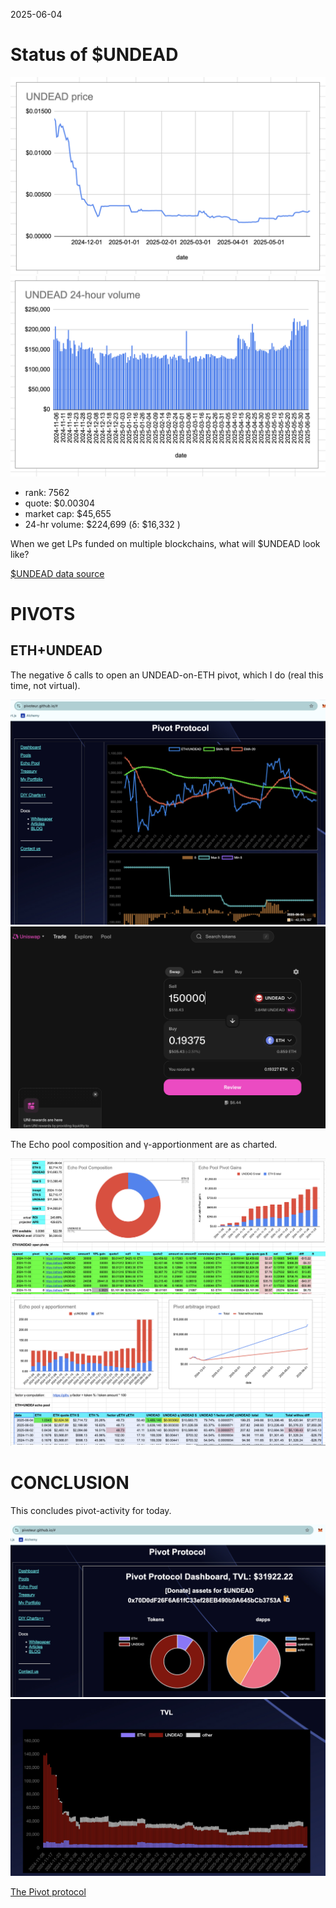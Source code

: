 2025-06-04 

# Status of $UNDEAD 

![$UNDEAD rank](imgs/01a-rank.png) 
![$UNDEAD quote](imgs/01b-quote.png) 
![$UNDEAD market captalization](imgs/01c-cap.png) 
![$UNDEAD 24-hour volume](imgs/01d-vol.png) 

* rank: 7562 
* quote: $0.00304 
* market cap: $45,655 
* 24-hr volume: $224,699 (δ: $16,332 ) 

When we get LPs funded on multiple blockchains, what will $UNDEAD look like? 

[$UNDEAD data source](https://www.coingecko.com/en/coins/undead-blocks) 

# PIVOTS

## ETH+UNDEAD

The negative δ calls to open an UNDEAD-on-ETH pivot, which I do (real this time, not virtual). 

![Negative δ](imgs/02a-neg.png)
![Open UNDEAD-on-ETH pivot](imgs/02b-open-undead-pivot.png)

The Echo pool composition and γ-apportionment are as charted. 

![Echo pool composition](imgs/02c-comp.png)
![Echo pool γ-apportionment](imgs/02d-apport.png)

# CONCLUSION 

This concludes pivot-activity for today. 

![Pivot Protocol dashboard](imgs/03a-dash.png) 
![Pivot Protocol TVL](imgs/03b-tvl.png) 

[The Pivot protocol](https://pivoteur.github.io/#) 
